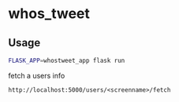 # whos_tweet

## Usage

```sh
FLASK_APP=whostweet_app flask run
```

fetch a users info

```http
http://localhost:5000/users/<screenname>/fetch
```
